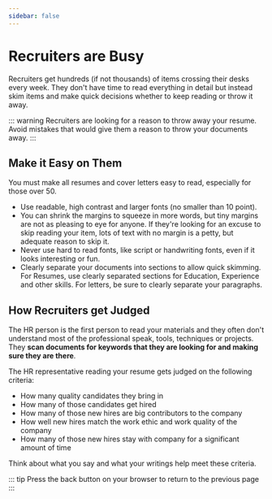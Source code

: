 ```yaml
---
sidebar: false
---
```


# Recruiters are Busy

Recruiters get hundreds (if not thousands) of items crossing their desks every week. They don't have time to read everything in detail but instead skim items and make quick decisions whether to keep reading or throw it away. 

::: warning
Recruiters are looking for a reason to throw away your resume. Avoid mistakes that would give them a reason to throw your documents away.
:::

## Make it Easy on Them

You must make all resumes and cover letters easy to read, especially for those over 50. 

- Use readable, high contrast and larger fonts (no smaller than 10 point). 
- You can shrink the margins to squeeze in more words, but tiny margins are not as pleasing to eye for anyone. If they're looking for an excuse to skip reading your item, lots of text with no margin is a petty, but adequate reason to skip it.
- Never use hard to read fonts, like script or handwriting fonts, even if it looks interesting or fun.
- Clearly separate your documents into sections to allow quick skimming. For Resumes, use clearly separated sections for Education, Experience and other skills. For letters, be sure to clearly separate your paragraphs.


## How Recruiters get Judged

The HR person is the first person to read your materials and they often don't understand most of the professional speak, tools, techniques or projects. They **scan documents for keywords that they are looking for and making sure they are there**.

The HR representative reading your resume gets judged on the following criteria:
- How many quality candidates they bring in
- How many of those candidates get hired 
- How many of those new hires are big contributors to the company
- How well new hires match the work ethic and work quality of the company
- How many of those new hires stay with company for a significant amount of time

Think about what you say and what your writings help meet these criteria. 

::: tip
Press the back button on your browser to return to the previous page
:::